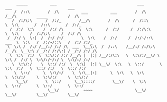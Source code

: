 ```
     _____          ___                                    ___           ___                         ___     
    /  /::\        /  /\          ___          ___        /  /\         /__/\         _____         /  /\    
   /  /:/\:\      /  /:/_        /__/\        /  /\      /  /::\        \  \:\       /  /::\       /  /:/_   
  /  /:/  \:\    /  /:/ /\       \  \:\      /  /:/     /  /:/\:\        \  \:\     /  /:/\:\     /  /:/ /\  
 /__/:/ \__\:|  /  /:/ /:/_       \  \:\    /  /:/     /  /:/~/::\   ___  \  \:\   /  /:/~/::\   /  /:/ /:/_ 
 \  \:\ /  /:/ /__/:/ /:/ /\  ___  \__\:\  /  /::\    /__/:/ /:/\:\ /__/\  \__\:\ /__/:/ /:/\:| /__/:/ /:/ /\
  \  \:\  /:/  \  \:\/:/ /:/ /__/\ |  |:| /__/:/\:\   \  \:\/:/__\/ \  \:\ /  /:/ \  \:\/:/~/:/ \  \:\/:/ /:/
   \  \:\/:/    \  \::/ /:/  \  \:\|  |:| \__\/  \:\   \  \::/       \  \:\  /:/   \  \::/ /:/   \  \::/ /:/ 
    \  \::/      \  \:\/:/    \  \:\__|:|      \  \:\   \  \:\        \  \:\/:/     \  \:\/:/     \  \:\/:/  
     \__\/        \  \::/      \__\::::/        \__\/    \  \:\        \  \::/       \  \::/       \  \::/   
                   \__\/           ~~~~                   \__\/         \__\/         \__\/         \__\/    
```
<!--
[![Stats](https://github-readme-stats.vercel.app/api?username=devtaube&show_icons=true&theme=discord_old_blurple)](https://github.com/anuraghazra/github-readme-stats)   
[![Langs](https://github-readme-stats.vercel.app/api/top-langs/?username=devtaube&layout=compact&theme=discord_old_blurple)](https://github.com/anuraghazra/github-readme-stats)
-->
